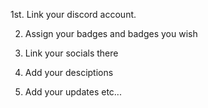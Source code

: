 1st. Link your discord account.

2. Assign your badges and badges you wish

3. Link your socials there

4. Add your desciptions

5. Add your updates etc...
